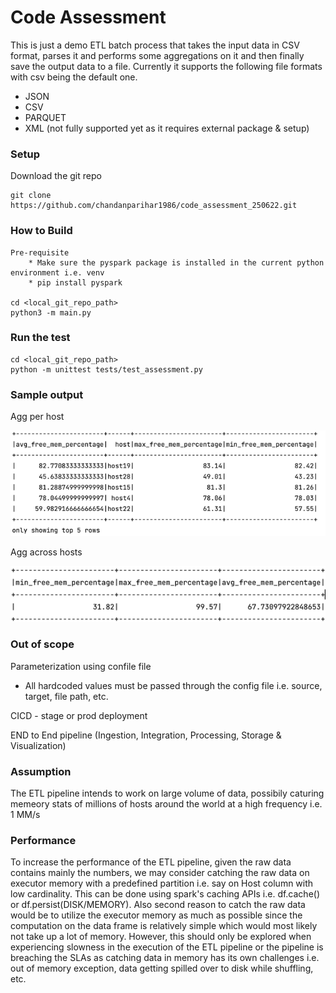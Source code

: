 Code Assessment
=============

This is just a demo ETL batch process that takes the input data in CSV format, parses it and performs some aggregations on it and then finally save the output data to a file.
Currently it supports the following file formats with csv being the default one.
  * JSON
  * CSV
  * PARQUET
  * XML (not fully supported yet as it requires external package & setup)


###  Setup
Download the git repo
```
git clone https://github.com/chandanparihar1986/code_assessment_250622.git
```


###  How to Build
```
Pre-requisite
    * Make sure the pyspark package is installed in the current python environment i.e. venv
    * pip install pyspark

cd <local_git_repo_path>
python3 -m main.py
```

###  Run the test
```
cd <local_git_repo_path>
python -m unittest tests/test_assessment.py 
```

###  Sample output
Agg per host

![img.png](img.png)

Agg across hosts

![img_1.png](img_1.png)

###  Out of scope
Parameterization using confile file 
   * All hardcoded values must be passed through the config file i.e. source, target, file path, etc.

CICD - stage or prod deployment

END to End pipeline   (Ingestion, Integration, Processing, Storage & Visualization)

###  Assumption
The ETL pipeline intends to work on large volume of data, possibily caturing memeory stats of millions of hosts around the world at a high frequency i.e. 1 MM/s


###  Performance
To increase the performance of the ETL pipeline, given the raw data contains mainly the numbers, we may consider catching the raw data on executor memory with a predefined partition i.e. say on Host column with low cardinality.
This can be done using spark's caching APIs i.e. df.cache() or df.persist(DISK/MEMORY). 
Also second reason to catch the raw data would be to utilize the executor memory as much as possible since the computation on the data frame is relatively simple
which would most likely not take up a lot of memory.
However, this should only be explored when experiencing slowness in the execution of the ETL pipeline or the pipeline is breaching the SLAs as catching data in memory has its own challenges i.e. out of memory exception, data getting spilled over to disk while shuffling, etc.